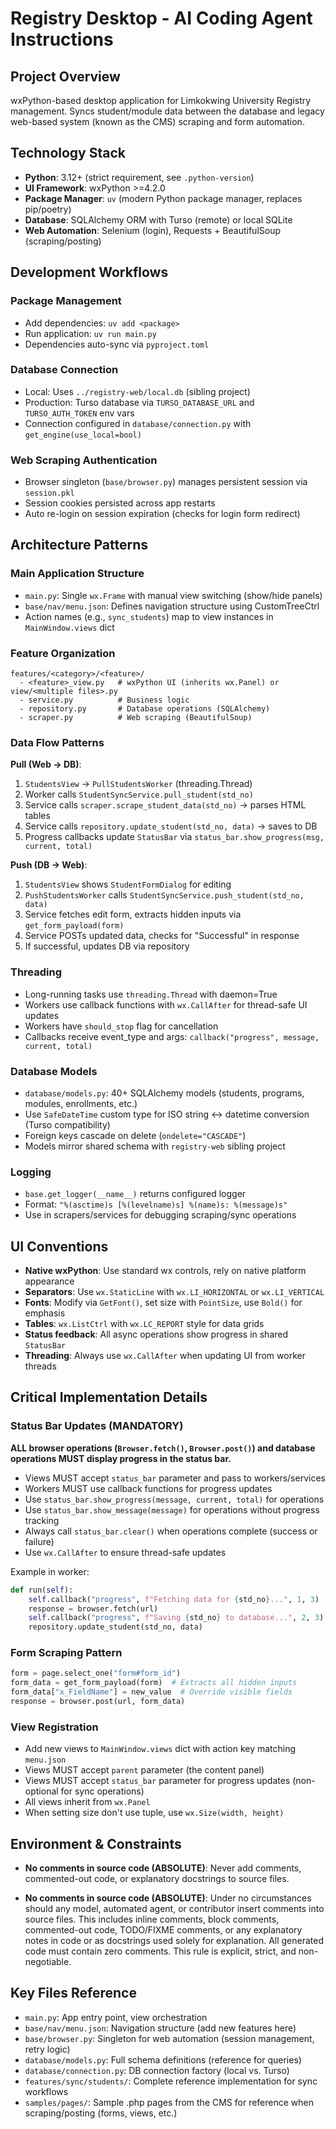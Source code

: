 # Registry Desktop - AI Coding Agent Instructions

## Project Overview

wxPython-based desktop application for Limkokwing University Registry management. Syncs student/module data between the database and legacy web-based system (known as the CMS) scraping and form automation.

## Technology Stack

- **Python**: 3.12+ (strict requirement, see `.python-version`)
- **UI Framework**: wxPython >=4.2.0
- **Package Manager**: `uv` (modern Python package manager, replaces pip/poetry)
- **Database**: SQLAlchemy ORM with Turso (remote) or local SQLite
- **Web Automation**: Selenium (login), Requests + BeautifulSoup (scraping/posting)

## Development Workflows

### Package Management

- Add dependencies: `uv add <package>`
- Run application: `uv run main.py`
- Dependencies auto-sync via `pyproject.toml`

### Database Connection

- Local: Uses `../registry-web/local.db` (sibling project)
- Production: Turso database via `TURSO_DATABASE_URL` and `TURSO_AUTH_TOKEN` env vars
- Connection configured in `database/connection.py` with `get_engine(use_local=bool)`

### Web Scraping Authentication

- Browser singleton (`base/browser.py`) manages persistent session via `session.pkl`
- Session cookies persisted across app restarts
- Auto re-login on session expiration (checks for login form redirect)

## Architecture Patterns

### Main Application Structure

- `main.py`: Single `wx.Frame` with manual view switching (show/hide panels)
- `base/nav/menu.json`: Defines navigation structure using CustomTreeCtrl
- Action names (e.g., `sync_students`) map to view instances in `MainWindow.views` dict

### Feature Organization

```
features/<category>/<feature>/
  - <feature>_view.py   # wxPython UI (inherits wx.Panel) or view/<multiple files>.py
  - service.py          # Business logic
  - repository.py       # Database operations (SQLAlchemy)
  - scraper.py          # Web scraping (BeautifulSoup)
```

### Data Flow Patterns

**Pull (Web → DB)**:

1. `StudentsView` → `PullStudentsWorker` (threading.Thread)
2. Worker calls `StudentSyncService.pull_student(std_no)`
3. Service calls `scraper.scrape_student_data(std_no)` → parses HTML tables
4. Service calls `repository.update_student(std_no, data)` → saves to DB
5. Progress callbacks update `StatusBar` via `status_bar.show_progress(msg, current, total)`

**Push (DB → Web)**:

1. `StudentsView` shows `StudentFormDialog` for editing
2. `PushStudentsWorker` calls `StudentSyncService.push_student(std_no, data)`
3. Service fetches edit form, extracts hidden inputs via `get_form_payload(form)`
4. Service POSTs updated data, checks for "Successful" in response
5. If successful, updates DB via repository

### Threading

- Long-running tasks use `threading.Thread` with daemon=True
- Workers use callback functions with `wx.CallAfter` for thread-safe UI updates
- Workers have `should_stop` flag for cancellation
- Callbacks receive event_type and args: `callback("progress", message, current, total)`

### Database Models

- `database/models.py`: 40+ SQLAlchemy models (students, programs, modules, enrollments, etc.)
- Use `SafeDateTime` custom type for ISO string ↔ datetime conversion (Turso compatibility)
- Foreign keys cascade on delete (`ondelete="CASCADE"`)
- Models mirror shared schema with `registry-web` sibling project

### Logging

- `base.get_logger(__name__)` returns configured logger
- Format: `"%(asctime)s [%(levelname)s] %(name)s: %(message)s"`
- Use in scrapers/services for debugging scraping/sync operations

## UI Conventions

- **Native wxPython**: Use standard wx controls, rely on native platform appearance
- **Separators**: Use `wx.StaticLine` with `wx.LI_HORIZONTAL` or `wx.LI_VERTICAL`
- **Fonts**: Modify via `GetFont()`, set size with `PointSize`, use `Bold()` for emphasis
- **Tables**: `wx.ListCtrl` with `wx.LC_REPORT` style for data grids
- **Status feedback**: All async operations show progress in shared `StatusBar`
- **Threading**: Always use `wx.CallAfter` when updating UI from worker threads

## Critical Implementation Details

### Status Bar Updates (MANDATORY)

**ALL browser operations (`Browser.fetch()`, `Browser.post()`) and database operations MUST display progress in the status bar.**

- Views MUST accept `status_bar` parameter and pass to workers/services
- Workers MUST use callback functions for progress updates
- Use `status_bar.show_progress(message, current, total)` for operations
- Use `status_bar.show_message(message)` for operations without progress tracking
- Always call `status_bar.clear()` when operations complete (success or failure)
- Use `wx.CallAfter` to ensure thread-safe updates

Example in worker:

```python
def run(self):
    self.callback("progress", f"Fetching data for {std_no}...", 1, 3)
    response = browser.fetch(url)
    self.callback("progress", f"Saving {std_no} to database...", 2, 3)
    repository.update_student(std_no, data)
```

### Form Scraping Pattern

```python
form = page.select_one("form#form_id")
form_data = get_form_payload(form)  # Extracts all hidden inputs
form_data["x_FieldName"] = new_value  # Override visible fields
response = browser.post(url, form_data)
```

### View Registration

- Add new views to `MainWindow.views` dict with action key matching `menu.json`
- Views MUST accept `parent` parameter (the content panel)
- Views MUST accept `status_bar` parameter for progress updates (non-optional for sync operations)
- All views inherit from `wx.Panel`
- When setting size don't use tuple, use `wx.Size(width, height)`

## Environment & Constraints

- **No comments in source code (ABSOLUTE)**: Never add comments, commented-out code, or explanatory docstrings to source files.

- **No comments in source code (ABSOLUTE)**: Under no circumstances should any model, automated agent, or contributor insert comments into source files. This includes inline comments, block comments, commented-out code, TODO/FIXME comments, or any explanatory notes in code or as docstrings used solely for explanation. All generated code must contain zero comments. This rule is explicit, strict, and non-negotiable.

## Key Files Reference

- `main.py`: App entry point, view orchestration
- `base/nav/menu.json`: Navigation structure (add new features here)
- `base/browser.py`: Singleton for web automation (session management, retry logic)
- `database/models.py`: Full schema definitions (reference for queries)
- `database/connection.py`: DB connection factory (local vs. Turso)
- `features/sync/students/`: Complete reference implementation for sync workflows
- `samples/pages/`: Sample .php pages from the CMS for reference when scraping/posting (forms, views, etc.)
